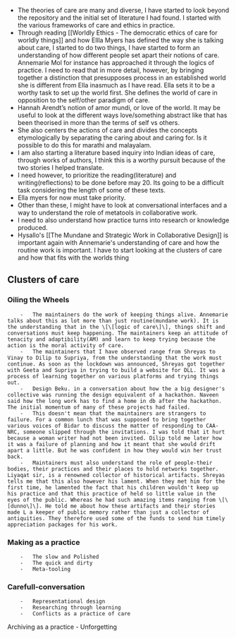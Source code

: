 -   The theories of care are many and diverse, I have started to look beyond the repository and the initial set of literature I had found. I started with the various frameworks of care and ethics in practice.
-   Through reading [[Worldly Ethics - The democratic ethics of care for worldly things]] and how Ellla Myers has defined the way she is talking about care, I started to do two things, I have started to form an understanding of how different people set apart their notions of care. Annemarie Mol for instance has approached it through the logics of practice. I need to read that in more detail, however, by bringing together a distinction that presupposes process in an established world she is different from Ella inasmuch as I have read. Ella sets it to be a worthy task to set up the world first. She defines the world of care in opposition to the self/other paradigm of care.
-   Hannah Arendt’s notion of amor mundi, or love of the world. It may be useful to look at the different ways love/something abstract like that has been theorised in more than the terms of self vs others.
-   She also centers the actions of care and divides the concepts etymologically by separating the caring about and caring for. Is it possible to do this for marathi and malayalam.
-   I am also starting a literature based inquiry into Indian ideas of care, through works of authors, I think this is a worthy pursuit because of the two stories I helped translate.
-   I need however, to prioritize the reading(literature) and writing(reflections) to be done before may 20. Its going to be a difficult task considering the length of some of these texts.
-   Ella myers for now must take priority.
-   Other than these, I might have to look at conversational interfaces and a way to understand the role of metatools in collaborative work.
-   I need to also understand how practice turns into research or knowledge produced.
-   Hysallo's [[The Mundane and Strategic Work in Collaborative Design]] is important again with Annemarie's understanding of care and how the routine work is important. I have to start looking at the clusters of care and how that fits with the worlds thing

## Clusters of care
   ### Oiling the Wheels
        -   The maintainers do the work of keeping things alive. Annemarie talks about this as lot more than just routine(mundane work). It is the understanding that in the \[\[logic of care\]\], things shift and conversations must keep happening. The maintainers keep an attitude of tenacity and adaptibility(AM) and learn to keep trying because the action is the moral activity of care.
        -   The maintainers that I have observed range from Shreyas to Vinay to Dilip to Supriya, from the understanding that the work must continue. As soon as the lockdown was announced, Shreyas got together with Geeta and Supriya in trying to build a website for DLL. It was a process of learning together on various platforms and trying things out.
        -   Design Beku. in a conversation about how the a big designer's collective was running the design equivalent of a hackathon. Naveen said how the long work has to find a home in db after the hackathon. The initial momentum of many of these projects had failed.
        -   This doesn't mean that the maintainers are strangers to failure. For a common lunch that was supposed to bring together various voices of Bidar to discuss the matter of responding to CAA-NRC, someone slipped through the invitations. I was told that it hurt because a woman writer had not been invited. Dilip told me later how it was a failure of planning and how it meant that she would drift apart a little. But he was confident in how they would win her trust back.
        -   Maintainers must also understand the role of people-their bodies, their practices and their places to hold networks together. Liyaqat sir, is a renowned collector of historical artifacts. Shreyas tells me that this also however his lament. When they met him for the first time, he lamented the fact that his children wouldn't keep up his practice and that this practice of held so little value in the eyes of the public. Whereas he had such amazing items ranging from \[\[dunno\]\]. He told me about how these artifacts and their stories made L a keeper of public memory rather than just a collector of antiquities. They therefore used some of the funds to send him timely appreciation packages for his work.
   ### Making as a practice
        -   The slow and Polished
        -   The quick and dirty
        -   Meta-tooling
  ###  Carefull-conversation
        -   Representational design
        -   Researching through learning
        -   Conflicts as a practice of care
   Archiving as a practice
    -   Unforgetting